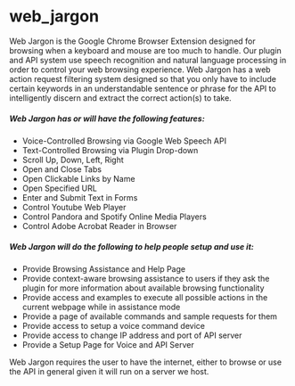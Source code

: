 # web_jargon

Web Jargon is the Google Chrome Browser Extension designed for browsing when a keyboard and mouse are too much to handle. Our plugin and API system use speech recognition and natural language processing in order to control your web browsing experience. Web Jargon has a web action request filtering system designed so that you only have to include certain keywords in an understandable sentence or phrase for the API to intelligently discern and extract the correct action(s) to take. 

##### Web Jargon has or will have the following features: 

* Voice-Controlled Browsing via Google Web Speech API<br />
* Text-Controlled Browsing via Plugin Drop-down<br />
* Scroll Up, Down, Left, Right<br />
* Open and Close Tabs<br />
* Open Clickable Links by Name<br />
* Open Specified URL<br />
* Enter and Submit Text in Forms<br />
* Control Youtube Web Player<br />
* Control Pandora and Spotify Online Media Players<br />
* Control Adobe Acrobat Reader in Browser<br />

##### Web Jargon will do the following to help people setup and use it:

* Provide Browsing Assistance and Help Page<br />
* Provide context-aware browsing assistance to users if they ask the plugin for more information about available browsing functionality<br />
* Provide access and examples to execute all possible actions in the current webpage while in assistance mode<br />
* Provide a page of available commands and sample requests for them<br />
* Provide access to setup a voice command device<br />
* Provide access to change IP address and port of API server<br />
* Provide a Setup Page for Voice and API Server<br />

Web Jargon requires the user to have the internet, either to browse or use the API in general given it will run on a server we host.
